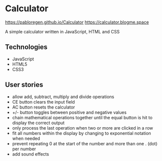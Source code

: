 # Calculator

https://pabloregen.github.io/Calculator
https://calculator.blogme.space

A simple calculator written in JavaScript, HTML and CSS

## Technologies
* JavaScript
* HTML5
* CSS3

## User stories
* allow add, subtract, multiply and divide operations
* CE button clears the input field
* AC button resets the calculator
* +/- button toggles between positive and negative values
* chain mathematical operations together until the equal button is hit to display the correct output
* only process the last operation when two or more are clicked in a row
* fit all numbers within the display by changing to exponential notation when needed
* prevent repeating 0 at the start of the number and more than one . (dot) per number
* add sound effects

